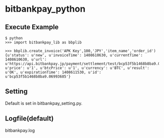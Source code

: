 # bitbankpay_python

## Execute Example

	$ python
	>>> import bitbankpay_lib as bbplib

	>>> bbplib.create_invoice('APK Key',100,'JPY','item_name','order_id')
	{u'status': u'new', u'invoiceTime': 1408610630, u'currentTime': 1408610630, u'url': u'https://api.bitbankpay.jp/payment/settlement/test/bcp53f5b1468b8ba9.06993685', u'price': u'1', u'btcPrice': u'1', u'currency': u'BTC', u'result': u'OK', u'expirationTime': 1408611530, u'id': u'bcp53f5b1468b8ba9.06993685'}


## Setting
Default is set in bitbankpay_setting.py.

## Logfile(default)
bitbankpay.log
